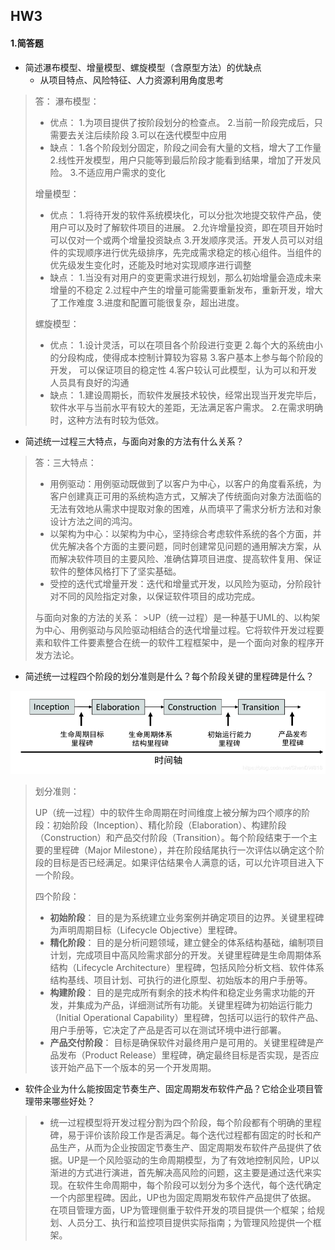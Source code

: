 ## HW3
#### 1.简答题
* 简述瀑布模型、增量模型、螺旋模型（含原型方法）的优缺点
   * 从项目特点、风险特征、人力资源利用角度思考
 > 答：
 > 瀑布模型： 
 >* 优点：
 >1.为项目提供了按阶段划分的检查点。
 >2.当前一阶段完成后，只需要去关注后续阶段
 >3.可以在迭代模型中应用
 >* 缺点：
 >1.各个阶段划分固定，阶段之间会有大量的文档，增大了工作量
 >2.线性开发模型，用户只能等到最后阶段才能看到结果，增加了开发风险。
 >3.不适应用户需求的变化   
 >
 >增量模型：
 >* 优点：
 >1.将待开发的软件系统模块化，可以分批次地提交软件产品，使用户可以及时了解软件项目的进展。
 >2.允许增量投资，即在项目开始时可以仅对一个或两个增量投资缺点
 >3.开发顺序灵活。开发人员可以对组件的实现顺序进行优先级排序，先完成需求稳定的核心组件。当组件的优先级发生变化时，还能及时地对实现顺序进行调整
 >* 缺点：
 >1.当没有对用户的变更需求进行规划，那么初始增量会造成未来增量的不稳定
 >2.过程中产生的增量可能需要重新发布，重新开发，增大了工作难度
 >3.进度和配置可能很复杂，超出进度。
 >
 >螺旋模型：
 >* 优点：
 >1.设计灵活，可以在项目各个阶段进行变更
 >2.每个大的系统由小的分段构成，使得成本控制计算较为容易
 >3.客户基本上参与每个阶段的开发， 可以保证项目的稳定性
 >4.客户较认可此模型，认为可以和开发人员具有良好的沟通
 >* 缺点：
 >1.建设周期长，而软件发展技术较快，经常出现当开发完毕后，软件水平与当前水平有较大的差距，无法满足客户需求。
 >2.在需求明确时，这种方法有时较为低效。
* 简述统一过程三大特点，与面向对象的方法有什么关系？
 >答：三大特点：
 >* 用例驱动：用例驱动既做到了以客户为中心，以客户的角度看系统，为客户创建真正可用的系统构造方式，又解决了传统面向对象方法面临的无法有效地从需求中提取对象的困难，从而填平了需求分析方法和对象设计方法之间的鸿沟。
 >* 以架构为中心：以架构为中心，坚持综合考虑软件系统的各个方面，并优先解决各个方面的主要问题，同时创建常见问题的通用解决方案，从而解决软件项目的主要风险、准确估算项目进度、提高软件复用、保证软件的整体风格打下了坚实基础。
 >* 受控的迭代式增量开发：迭代和增量式开发，以风险为驱动，分阶段针对不同的风险指定对象，以保证软件项目的成功完成。
>
>与面向对象的方法的关系：
	>UP（统一过程）是一种基于UML的、以构架为中心、用例驱动与风险驱动相结合的迭代增量过程。它将软件开发过程要素和软件工件要素整合在统一的软件工程框架中，是一个面向对象的程序开发方法论。
* 简述统一过程四个阶段的划分准则是什么？每个阶段关键的里程碑是什么？

![tu](photo/20190317170734217.png)
> 划分准则：
>
> UP（统一过程）中的软件生命周期在时间维度上被分解为四个顺序的阶段：初始阶段（Inception）、精化阶段（Elaboration）、构建阶段（Construction）和产品交付阶段（Transition）。每个阶段结束于一个主要的里程碑（Major Milestone），并在阶段结尾执行一次评估以确定这个阶段的目标是否已经满足。如果评估结果令人满意的话，可以允许项目进入下一个阶段。
>
> 四个阶段：
> * **初始阶段**： 目的是为系统建立业务案例并确定项目的边界。关键里程碑为声明周期目标（Lifecycle Objective）里程碑。
> * **精化阶段**： 目的是分析问题领域，建立健全的体系结构基础，编制项目计划，完成项目中高风险需求部分的开发。关键里程碑是生命周期体系结构（Lifecycle Architecture）里程碑，包括风险分析文档、软件体系结构基线、项目计划、可执行的进化原型、初始版本的用户手册等。
> * **构建阶段**： 目的是完成所有剩余的技术构件和稳定业务需求功能的开发，并集成为产品，详细测试所有功能。关键里程碑为初始运行能力（Initial Operational Capability）里程碑，包括可以运行的软件产品、用户手册等，它决定了产品是否可以在测试环境中进行部署。
> * **产品交付阶段**： 目标是确保软件对最终用户是可用的。关键里程碑是产品发布（Product Release）里程碑，确定最终目标是否实现，是否应该开始产品下一个版本的另一个开发周期。

* 软件企业为什么能按固定节奏生产、固定周期发布软件产品？它给企业项目管理带来哪些好处？
> * 统一过程模型将开发过程分割为四个阶段，每个阶段都有个明确的里程碑，易于评价该阶段工作是否满足。每个迭代过程都有固定的时长和产品生产，从而为企业按固定节奏生产、固定周期发布软件产品提供了依据。UP是一个风险驱动的生命周期模型，为了有效地控制风险，UP以渐进的方式进行演进，首先解决高风险的问题，这主要是通过迭代来实现。在软件生命周期中，每个阶段可以划分为多个迭代，每个迭代确定一个内部里程碑。因此，UP也为固定周期发布软件产品提供了依据。
       在项目管理方面，UP为管理侧重于软件开发的项目提供一个框架；给规划、人员分工、执行和监控项目提供实际指南；为管理风险提供一个框架。
